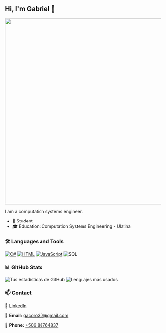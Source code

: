 ## Hi, I'm Gabriel 👋

<p align="">
  <img src="https://drive.google.com/uc?export=view&id=1cH7QMwaRJu2NB_XSA7y0nQFwgTol0Pcy" width="600">
</p>
I am a computation systems engineer.

- 🌱 Student
- 🎓 Education: Computation Systems Engineering - Ulatina

### 🛠️ Languages and Tools

[![C#](https://custom-icon-badges.demolab.com/badge/C%23-%23239120.svg?logo=cshrp&logoColor=white)](#)
[![HTML](https://img.shields.io/badge/HTML-%23E34F26.svg?logo=html5&logoColor=white)](#)
[![JavaScript](https://img.shields.io/badge/JavaScript-F7DF1E?logo=javascript&logoColor=000)](#)
![SQL](https://img.shields.io/badge/SQL-4479A1?style=for-the-badge&logo=sql&logoColor=white)

### 📊 GitHub Stats

![Tus estadísticas de GitHub](https://github-readme-stats.vercel.app/api?username=weisschnee&show_icons=true&theme=radical)
![Lenguajes más usados](https://github-readme-stats.vercel.app/api/top-langs/?username=weisschnee&layout=compact&theme=radical)


### 📫 Contact
💼 [LinkedIn](https://www.linkedin.com/in/gabriel-coronado-g%C3%B3mez-32b066269/)  

📧 **Email:** gacoro30@gmail.com  

📱 **Phone:** [+506 88764837](tel:+50688764837)


<!--
**weisschnee/weisschnee** is a ✨ _special_ ✨ repository because its `README.md` (this file) appears on your GitHub profile.

Here are some ideas to get you started:

- 🔭 I’m currently working on ...
- 🌱 I’m currently learning ...
- 👯 I’m looking to collaborate on ...
- 🤔 I’m looking for help with ...
- 💬 Ask me about ...
- 📫 How to reach me: ...
- 😄 Pronouns: ...
- ⚡ Fun fact: ...
-->
